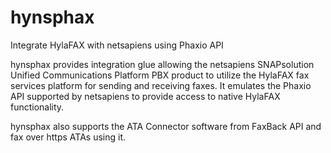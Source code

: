 # hynsphax
Integrate HylaFAX with netsapiens using Phaxio API

hynsphax provides integration glue allowing the netsapiens SNAPsolution Unified
Communications Platform PBX product to utilize the HylaFAX fax services
platform for sending and receiving faxes. It emulates the Phaxio API supported
by netsapiens to provide access to native HylaFAX functionality.

hynsphax also supports the ATA Connector software from FaxBack API and fax
over https ATAs using it.
